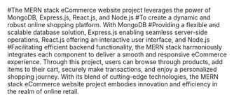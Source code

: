 #The MERN stack eCommerce website project leverages the power of MongoDB, Express.js, React.js, and Node.js #To create a dynamic and robust online shopping platform. With MongoDB #Providing a flexible and scalable database solution, Express.js enabling seamless server-side operations, React.js offering an interactive user interface, and Node.js #Facilitating efficient backend functionality, the MERN stack harmoniously integrates each component to deliver a smooth and responsive eCommerce experience. Through this project, users can browse through products, add items to their cart, securely make transactions, and enjoy a personalized shopping journey. With its blend of cutting-edge technologies, the MERN stack eCommerce website project embodies innovation and efficiency in the realm of online retail.
